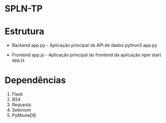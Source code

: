 # SPLN-TP

# Estrutura

- Backend
  app.py - Aplicação principal da API de dados
  python3 app.py
 
- Frontend
  app.js - Aplicação principal do frontend da aplicação
  npm start app.js

# Dependências

1. Flask
2. BS4
3. Requests
4. Selenium
5. PyMovieDB
